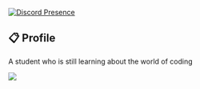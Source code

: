 [![Discord Presence](https://lanyard.cnrad.dev/api/680289629571645440)](https://discord.com/users/680289629571645440)

## 📋 Profile
A student who is still learning about the world of coding

![](https://komarev.com/ghpvc/?username=Fujitime)
